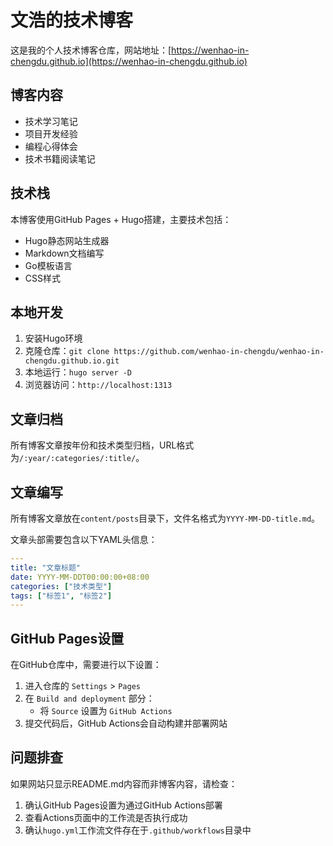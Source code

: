 # 文浩的技术博客

这是我的个人技术博客仓库，网站地址：[https://wenhao-in-chengdu.github.io](https://wenhao-in-chengdu.github.io)

## 博客内容

- 技术学习笔记
- 项目开发经验
- 编程心得体会
- 技术书籍阅读笔记

## 技术栈

本博客使用GitHub Pages + Hugo搭建，主要技术包括：

- Hugo静态网站生成器
- Markdown文档编写
- Go模板语言
- CSS样式

## 本地开发

1. 安装Hugo环境
2. 克隆仓库：`git clone https://github.com/wenhao-in-chengdu/wenhao-in-chengdu.github.io.git`
3. 本地运行：`hugo server -D`
4. 浏览器访问：`http://localhost:1313`

## 文章归档

所有博客文章按年份和技术类型归档，URL格式为`/:year/:categories/:title/`。

## 文章编写

所有博客文章放在`content/posts`目录下，文件名格式为`YYYY-MM-DD-title.md`。

文章头部需要包含以下YAML头信息：

```yaml
---
title: "文章标题"
date: YYYY-MM-DDT00:00:00+08:00
categories: ["技术类型"]
tags: ["标签1", "标签2"]
---
```

## GitHub Pages设置

在GitHub仓库中，需要进行以下设置：

1. 进入仓库的 `Settings` > `Pages`
2. 在 `Build and deployment` 部分：
   - 将 `Source` 设置为 `GitHub Actions`
3. 提交代码后，GitHub Actions会自动构建并部署网站

## 问题排查

如果网站只显示README.md内容而非博客内容，请检查：

1. 确认GitHub Pages设置为通过GitHub Actions部署
2. 查看Actions页面中的工作流是否执行成功
3. 确认`hugo.yml`工作流文件存在于`.github/workflows`目录中
